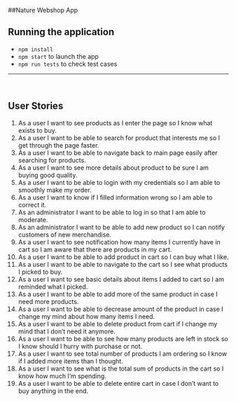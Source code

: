 ##Nature Webshop App


## Running the application
- `npm install`
- `npm start` to launch the app
- `npm run tests` to check test cases
<hr>
<br>


## User Stories

1. As a user I want to see products as I enter the page so I know what exists to buy.
2. As a user I want to be able to search for product that interests me so I get through the page faster.
3. As a user I want to be able to navigate back to main page easily after searching for products.
4. As a user I want to see more details about product to be sure I am buying good quality.
5. As a user I want to be able to login with my credentials so I am able to smoothly make my order.
6. As a user I want to know if I filled information wrong so I am able to correct it.
7. As an administrator I want to be able to log in so that I am able to moderate.
8. As an administrator I want to be able to add new product so I can notify customers of new merchandise. 
9. As a user I want to see notification how many items I currently have in cart so I am aware that there are products in my cart.
10. As a user I want to be able to add product in cart so I can buy what I like.
11. As a user I want to be able to navigate to the cart so I see what products I picked to buy.
12. As a user I want to see basic details about items I added to cart so I am reminded what I picked.
13. As a user I want to be able to add more of the same product in case I need more products.
14. As a user I want to be able to decrease amount of the product in case I change my mind about how many items I need.
15. As a user I want to be able to delete product from cart if I change my mind that I don’t need it anymore.
16. As a user I want to be able to see how many products are left in stock so I know should I hurry with purchase or not. 
17. As a user I want to see total number of products I am ordering so I know if I added more items than I thought.
18. As a user I want to see what is the total sum of products in the cart so I know how much I’m spending.
19. As a user I want to be able to delete entire cart in case I don’t want to buy anything in the end.
